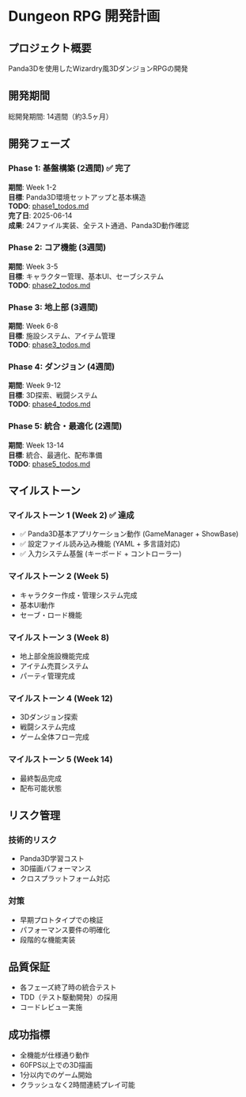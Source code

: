 # Dungeon RPG 開発計画

## プロジェクト概要
Panda3Dを使用したWizardry風3DダンジョンRPGの開発

## 開発期間
総開発期間: 14週間（約3.5ヶ月）

## 開発フェーズ

### Phase 1: 基盤構築 (2週間) ✅ **完了**
**期間**: Week 1-2  
**目標**: Panda3D環境セットアップと基本構造  
**TODO**: [phase1_todos.md](./phase1_todos.md)  
**完了日**: 2025-06-14  
**成果**: 24ファイル実装、全テスト通過、Panda3D動作確認

### Phase 2: コア機能 (3週間)
**期間**: Week 3-5  
**目標**: キャラクター管理、基本UI、セーブシステム  
**TODO**: [phase2_todos.md](./phase2_todos.md)

### Phase 3: 地上部 (3週間)
**期間**: Week 6-8  
**目標**: 施設システム、アイテム管理  
**TODO**: [phase3_todos.md](./phase3_todos.md)

### Phase 4: ダンジョン (4週間)
**期間**: Week 9-12  
**目標**: 3D探索、戦闘システム  
**TODO**: [phase4_todos.md](./phase4_todos.md)

### Phase 5: 統合・最適化 (2週間)
**期間**: Week 13-14  
**目標**: 統合、最適化、配布準備  
**TODO**: [phase5_todos.md](./phase5_todos.md)

## マイルストーン

### マイルストーン 1 (Week 2) ✅ **達成**
- ✅ Panda3D基本アプリケーション動作 (GameManager + ShowBase)
- ✅ 設定ファイル読み込み機能 (YAML + 多言語対応)
- ✅ 入力システム基盤 (キーボード + コントローラー)

### マイルストーン 2 (Week 5)
- キャラクター作成・管理システム完成
- 基本UI動作
- セーブ・ロード機能

### マイルストーン 3 (Week 8)
- 地上部全施設機能完成
- アイテム売買システム
- パーティ管理完成

### マイルストーン 4 (Week 12)
- 3Dダンジョン探索
- 戦闘システム完成
- ゲーム全体フロー完成

### マイルストーン 5 (Week 14)
- 最終製品完成
- 配布可能状態

## リスク管理

### 技術的リスク
- Panda3D学習コスト
- 3D描画パフォーマンス
- クロスプラットフォーム対応

### 対策
- 早期プロトタイプでの検証
- パフォーマンス要件の明確化
- 段階的な機能実装

## 品質保証
- 各フェーズ終了時の統合テスト
- TDD（テスト駆動開発）の採用
- コードレビュー実施

## 成功指標
- 全機能が仕様通り動作
- 60FPS以上での3D描画
- 1分以内でのゲーム開始
- クラッシュなく2時間連続プレイ可能